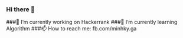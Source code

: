 ### Hi there 👋

###🔭 I’m currently working on Hackerrank
###🌱 I’m currently learning Algorithm
###📫 How to reach me: fb.com/minhky.ga

